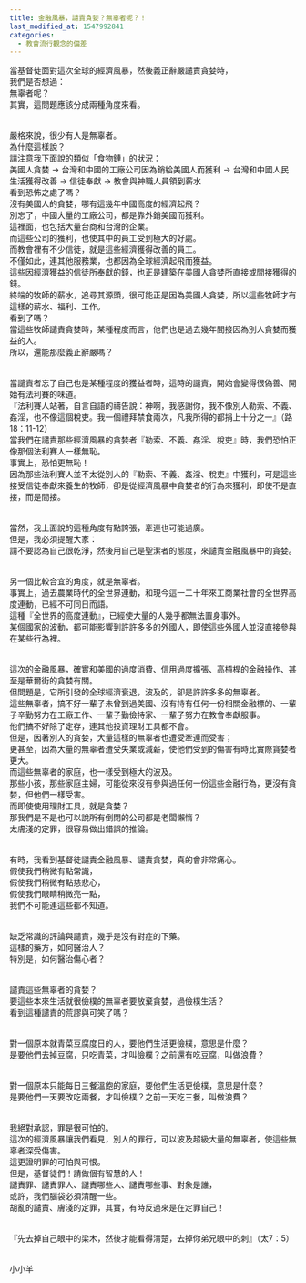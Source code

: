 ```yaml
---
title: 金融風暴，譴責貪婪？無辜者呢？！
last_modified_at: 1547992841
categories:
  - 教會流行觀念的偏差
---
```


當基督徒面對這次全球的經濟風暴，然後義正辭嚴譴責貪婪時，<br>我們是否想過：<br>無辜者呢？<br><!--more-->其實，這問題應該分成兩種角度來看。<br><br><br>嚴格來說，很少有人是無辜者。<br>為什麼這樣說？<br>請注意我下面說的類似「食物鏈」的狀況：<br>美國人貪婪 → 台灣和中國的工廠公司因為銷給美國人而獲利 → 台灣和中國人民生活獲得改善 → 信徒奉獻 → 教會與神職人員領到薪水<br>看到恐怖之處了嗎？<br>沒有美國人的貪婪，哪有這幾年中國高度的經濟起飛？<br>別忘了，中國大量的工廠公司，都是靠外銷美國而獲利。<br>這裡面，也包括大量台商和台灣的企業。<br>而這些公司的獲利，也使其中的員工受到極大的好處。<br>而教會裡有不少信徒，就是這些經濟獲得改善的員工。<br>不僅如此，連其他服務業，也都因為全球經濟起飛而獲益。<br>這些因經濟獲益的信徒所奉獻的錢，也正是建築在美國人貪婪所直接或間接獲得的錢。<br>終端的牧師的薪水，追尋其源頭，很可能正是因為美國人貪婪，所以這些牧師才有這樣的薪水、福利、工作。<br>看到了嗎？<br>當這些牧師譴責貪婪時，某種程度而言，他們也是過去幾年間接因為別人貪婪而獲益的人。<br>所以，還能那麼義正辭嚴嗎？<br><br><br>當譴責者忘了自己也是某種程度的獲益者時，這時的譴責，開始會變得很偽善、開始有法利賽的味道。<br>『法利賽人站著，自言自語的禱告說：神啊，我感謝你，我不像別人勒索、不義、姦淫，也不像這個稅吏。我一個禮拜禁食兩次，凡我所得的都捐上十分之一』（路18：11-12）<br>當我們在譴責那些經濟風暴的貪婪者『勒索、不義、姦淫、稅吏』時，我們恐怕正像那個法利賽人一樣無恥。<br>事實上，恐怕更無恥！<br>因為那些法利賽人並不太從別人的『勒索、不義、姦淫、稅吏』中獲利，可是這些接受信徒奉獻來養生的牧師，卻是從經濟風暴中貪婪者的行為來獲利，即使不是直接，而是間接。<br><br><br>當然，我上面說的這種角度有點誇張，牽連也可能過廣。<br>但是，我必須提醒大家：<br>請不要認為自己很乾淨，然後用自己是聖潔者的態度，來譴責金融風暴中的貪婪。<br><br><br>另一個比較合宜的角度，就是無辜者。<br>事實上，過去農業時代的全世界連動，和現今這一二十年來工商業社會的全世界高度連動，已經不可同日而語。<br>這種『全世界的高度連動』，已經使大量的人幾乎都無法置身事外。<br>某個國家的波動，都可能影響到許許多多的外國人，即使這些外國人並沒直接參與在某些行為裡。<br><br><br>這次的金融風暴，確實和美國的過度消費、信用過度擴張、高槓桿的金融操作、甚至是華爾街的貪婪有關。<br>但問題是，它所引發的全球經濟衰退，波及的，卻是許許多多的無辜者。<br>這些無辜者，搞不好一輩子未曾到過美國、沒有持有任何一份相關金融標的、一輩子辛勤努力在工廠工作、一輩子勤儉持家、一輩子努力在教會奉獻服事。<br>他們搞不好除了定存，連其他投資理財工具都不會。<br>但是，因著別人的貪婪，大量這樣的無辜者也遭受牽連而受害；<br>更甚至，因為大量的無辜者遭受失業或減薪，使他們受到的傷害有時比實際貪婪者更大。<br>而這些無辜者的家庭，也一樣受到極大的波及。<br>那些小孩，那些家庭主婦，可能從來沒有參與過任何一份這些金融行為，更沒有貪婪，但他們一樣受害。<br>而即使使用理財工具，就是貪婪？<br>那我們是不是也可以說所有倒閉的公司都是老闆懶惰？<br>太膚淺的定罪，很容易做出錯誤的推論。<br><br><br>有時，我看到基督徒譴責金融風暴、譴責貪婪，真的會非常痛心。<br>假使我們稍微有點常識，<br>假使我們稍微有點慈悲心，<br>假使我們眼睛稍微亮一點，<br>我們不可能連這些都不知道。<br><br><br>缺乏常識的評論與譴責，幾乎是沒有對症的下藥。<br>這樣的藥方，如何醫治人？<br>特別是，如何醫治傷心者？<br><br><br>譴責這些無辜者的貪婪？<br>要這些本來生活就很儉樸的無辜者要放棄貪婪，過儉樸生活？<br>看到這種譴責的荒謬與可笑了嗎？<br><br><br>對一個原本就青菜豆腐度日的人，要他們生活更儉樸，意思是什麼？<br>是要他們去掉豆腐，只吃青菜，才叫儉樸？之前還有吃豆腐，叫做浪費？<br><br><br>對一個原本只能每日三餐溫飽的家庭，要他們生活更儉樸，意思是什麼？<br>是要他們一天要改吃兩餐，才叫儉樸？之前一天吃三餐，叫做浪費？<br><br><br>我絕對承認，罪是很可怕的。<br>這次的經濟風暴讓我們看見，別人的罪行，可以波及超級大量的無辜者，使這些無辜者深受傷害。<br>這更證明罪的可怕與可恨。<br>但是，基督徒們！請做個有智慧的人！<br>譴責罪、譴責罪人、譴責哪些人、譴責哪些事、對象是誰，<br>或許，我們腦袋必須清醒一些。<br>胡亂的譴責、膚淺的定罪，其實，有時反過來是在定罪自己！<br><br><br>『先去掉自己眼中的梁木，然後才能看得清楚，去掉你弟兄眼中的刺』（太7：5）<br><br><br>小小羊<br><br>
